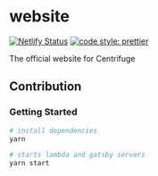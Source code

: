 # website

[![Netlify Status](https://api.netlify.com/api/v1/badges/2a6f2fd1-0d97-413a-9e1a-3468f1467542/deploy-status)](https://app.netlify.com/sites/staging-centrifuge-website/deploys) [![code style: prettier](https://img.shields.io/badge/code_style-prettier-ff69b4.svg)](https://github.com/prettier/prettier)

The official website for Centrifuge

## Contribution

### Getting Started

```sh
# install dependencies
yarn

# starts lambda and gatsby servers
yarn start
```
